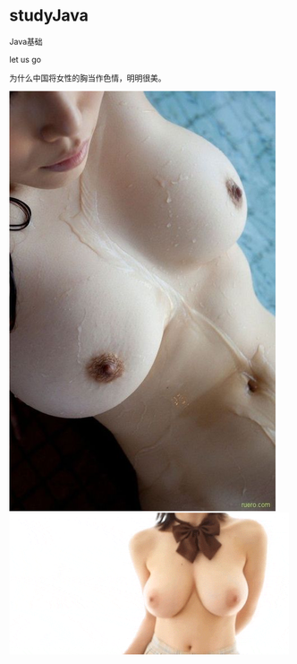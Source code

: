 # studyJava
Java基础

let us go


为什么中国将女性的胸当作色情，明明很美。

![](abc/tumblr_mflw03cHZA1qzcac7o1_500.jpg)
![](abc/tumblr_mj940sWrZk1rb8tmvo2_r1_500.gif)

